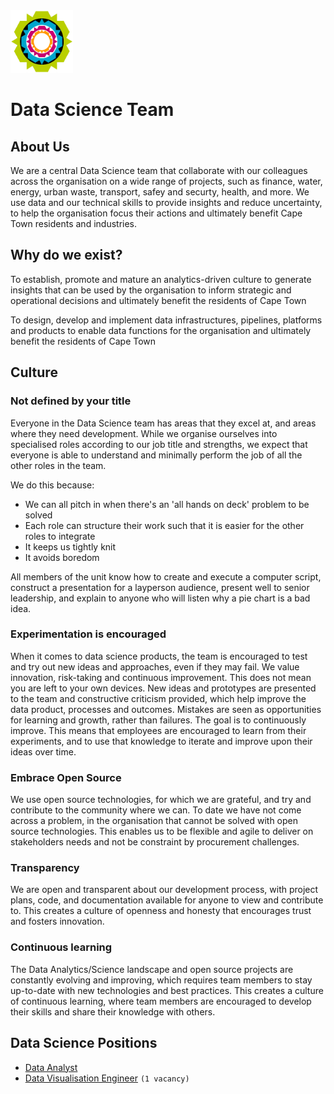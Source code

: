 <img src="img/city_emblem.png" alt="City Logo" width="100" height="100"/>

# Data Science Team

## About Us

We are a central Data Science team that collaborate with our colleagues across the organisation on a wide range of projects, such as finance, water, energy, urban waste, transport, safey and securty, health, and more.  We use data and our technical skills to provide insights and reduce uncertainty, to help the organisation focus their actions and ultimately benefit Cape Town residents and industries.    

## Why do we exist?

To establish, promote and mature an analytics-driven culture to generate insights that can be used by the organisation to inform strategic and operational decisions and ultimately benefit the residents of Cape Town

To design, develop and implement data infrastructures, pipelines, platforms and products to enable data functions for the organisation and ultimately benefit the residents of Cape Town

## Culture

### Not defined by your title

Everyone in the Data Science team has areas that they excel at, and areas where they need development. While we organise ourselves into specialised roles according to our job title and strengths, we expect that everyone is able to understand and minimally perform the job of all the other roles in the team.

We do this because:

* We can all pitch in when there's an 'all hands on deck' problem to be solved
* Each role can structure their work such that it is easier for the other roles to integrate
* It keeps us tightly knit
* It avoids boredom

All members of the unit know how to create and execute a computer script, construct a presentation for a layperson audience, present well to senior leadership, and explain to anyone who will listen why a pie chart is a bad idea.

### Experimentation is encouraged

When it comes to data science products, the team is encouraged to test and try out new ideas and approaches, even if they may fail. We value innovation, risk-taking and continuous improvement.  This does not mean you are left to your own devices.  New ideas and prototypes are presented to the team and constructive criticism provided, which help improve the data product, processes and outcomes.  Mistakes are seen as opportunities for learning and growth, rather than  failures.  The goal is to continuously improve. This means that employees are encouraged to learn from their experiments, and to use that knowledge to iterate and improve upon their ideas over time.

### Embrace Open Source

We use open source technologies, for which we are grateful, and try and contribute to the community where we can.  To date we have not come across a problem, in the organisation that cannot be solved with open source technologies.   This enables us to be flexible and agile to deliver on stakeholders needs and not be constraint by procurement challenges.

### Transparency

We are open and transparent about our development process, with project plans, code, and documentation available for anyone to view and contribute to. This creates a culture of openness and honesty that encourages trust and fosters innovation.

### Continuous learning

The Data Analytics/Science landscape and open source projects are constantly evolving and improving, which requires team members to stay up-to-date with new technologies and best practices. This creates a culture of continuous learning, where team members are encouraged to develop their skills and share their knowledge with others.

## Data Science Positions

* [Data Analyst](https://github.com/cityofcapetown/ds_team/blob/main/docs/data_analyst.md)
* [Data Visualisation Engineer](https://github.com/cityofcapetown/ds_team/blob/main/docs/data_visualisation_engineer.md) ```(1 vacancy)```









